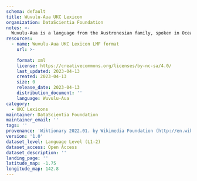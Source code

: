 ```yaml
---
schema: default
title: Wuvulu-Aua UKC Lexicon
organization: DataScientia Foundation
notes: >-
  Wuvulu-Aua is a language from the Austronesian family, spoken in Oceania. The UKC Lexicon of Wuvulu-Aua is represented as a lexico-semantic network. It consists of words, word senses, synsets, as well as sense-level and synset-level relationships.
resources:
  - name: Wuvulu-Aua UKC Lexicon LMF format
    url: >-
      
    format: xml
    license: https://creativecommons.org/licenses/by-nc-sa/4.0/
    last_updated: 2023-04-13
    created: 2023-04-13
    size: 0
    release_date: 2023-04-13
    distribution_document: ''
    language: Wuvulu-Aua
category:
  - UKC Lexicons
maintainer: DataScientia Foundation
maintainer_email: ''
tags: ''
provenance: 'Wiktionary 2022.01. by Wikimedia Foundation (http://en.wiktionary.org); Princeton WordNet 2.1 by Princeton University (https://wordnet.princeton.edu)'
version: '1.0'
dataset_level: Language Level (L1-2)
dataset_access: Open Access
dataset_description: ''
landing_page: ''
latitude_map: -1.75
longitude_map: 142.8
---
```

